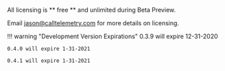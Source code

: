 All licensing is  ** free ** and unlimited during Beta Preview.

Email jason@calltelemetry.com for more details on licensing.

!!! warning "Development Version Expirations"
    0.3.9 will expire 12-31-2020

    0.4.0 will expire 1-31-2021
    
    0.4.1 will expire 1-31-2021

